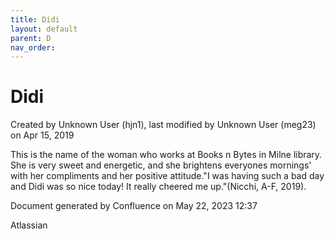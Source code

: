 ```yaml
---
title: Didi
layout: default
parent: D
nav_order:
---
```


# Didi

Created by  Unknown User (hjn1), last modified by  Unknown User (meg23) on Apr 15, 2019

This is the name of the woman who works at Books n Bytes in Milne library. She is very sweet and energetic, and she brightens everyones mornings' with her compliments and her positive attitude.&quot;I was having such a bad day and Didi was so nice today! It really cheered me up.&quot;(Nicchi, A-F, 2019). 

Document generated by Confluence on May 22, 2023 12:37

Atlassian
